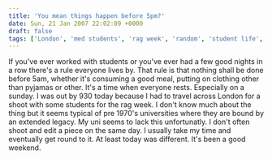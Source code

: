```yaml
---
title: 'You mean things happen before 5pm?'
date: Sun, 21 Jan 2007 22:02:09 +0000
draft: false
tags: ['London', 'med students', 'rag week', 'random', 'student life', 'university', 'university']
---
```


If you've ever worked with students or you've ever had a few good nights in a row there's a rule everyone lives by. That rule is that nothing shall be done before 5am, whether it's consuming a good meal, putting on clothing other than pyjamas or other. It's a time when everyone rests. Especially on a sunday. I was out by 930 today because I had to travel across London for a shoot with some students for the rag week. I don't know much about the thing but it seems typical of pre 1970's universities where they are bound by an extended legacy. My uni seems to lack this unfortunatly. I don't often shoot and edit a piece on the same day. I usually take my time and eventually get round to it. At least today was different. It's been a good weekend.